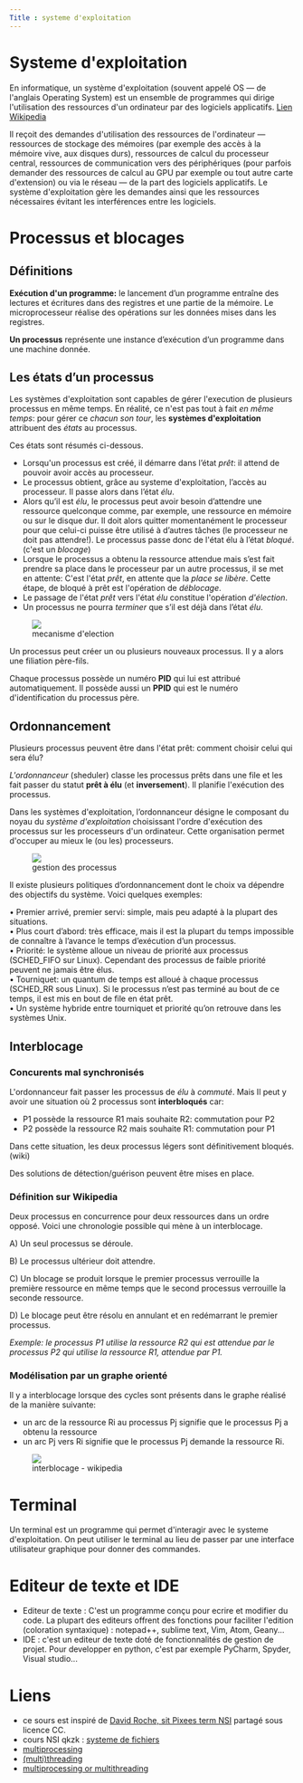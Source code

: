```yaml
---
Title : systeme d'exploitation
---
```




# Systeme d'exploitation
En informatique, un système d'exploitation (souvent appelé OS — de l'anglais Operating System) est un ensemble de programmes qui dirige l'utilisation des ressources d'un ordinateur par des logiciels applicatifs. [Lien Wikipedia](https://fr.wikipedia.org/wiki/Syst%C3%A8me_d%27exploitation)

Il reçoit des demandes d'utilisation des ressources de l'ordinateur — ressources de stockage des mémoires (par exemple des accès à la mémoire vive, aux disques durs), ressources de calcul du processeur central, ressources de communication vers des périphériques (pour parfois demander des ressources de calcul au GPU par exemple ou tout autre carte d'extension) ou via le réseau — de la part des logiciels applicatifs. Le système d'exploitation gère les demandes ainsi que les ressources nécessaires évitant les interférences entre les logiciels.

# Processus et blocages
## Définitions
**Exécution d'un programme:** le lancement d’un programme entraîne des lectures et écritures dans des registres et une partie de la mémoire. Le microprocesseur réalise des opérations sur les données mises dans les registres.

**Un processus** représente une instance d’exécution d’un programme dans une  machine donnée.  

## Les états d’un processus  
Les systèmes d'exploitation sont capables de gérer l'execution de plusieurs processus en même temps. En réalité, ce n'est pas tout à fait *en même temps*: pour gérer ce *chacun son  tour*, les **systèmes d'exploitation** attribuent des *états* au processus.

Ces états sont résumés ci-dessous.  

* Lorsqu'un processus est créé, il démarre dans l’état *prêt*: il attend de pouvoir  avoir accès au processeur.  
* Le processus obtient, grâce au systeme d'exploitation, l’accès au processeur. Il passe alors dans l’état *élu*.  
* Alors qu’il est *élu*, le processus peut avoir besoin d’attendre une ressource quelconque comme, par exemple, une ressource en mémoire ou sur le disque dur. Il doit alors quitter  momentanément le processeur pour que celui-ci puisse être utilisé à d’autres tâches  (le processeur ne doit pas attendre!). Le processus passe donc de l'état élu à l’état *bloqué*. (c'est un *blocage*) 
* Lorsque le processus a obtenu la ressource attendue mais s’est fait prendre sa place dans le  processeur par un autre processus, il se met en attente: C'est l'état *prêt*, en attente que la *place se libère*. Cette étape, de bloqué à prêt est l'opération de *déblocage*.
* Le passage de l'état *prêt* vers l'état *élu* constitue l'opération *d'élection*.
* Un processus ne pourra *terminer* que s’il est déjà dans l’état *élu*. 

<figure>
  <img src="../images/election.png">
  <figcaption>mecanisme d'election</figcaption>
</figure>

Un processus peut créer un ou plusieurs nouveaux processus. Il y a alors une filiation père-fils.

Chaque processus possède un numéro **PID** qui lui est attribué automatiquement. Il possède aussi un **PPID** qui est le numéro d'identification du processus père.


## Ordonnancement
Plusieurs processus peuvent être dans l'état prêt: comment choisir celui qui sera élu?

*L'ordonnanceur* (sheduler) classe les processus prêts dans une file et les fait passer du statut **prêt à élu** (et **inversement**). Il planifie l'exécution des processus.

Dans les systèmes d'exploitation, l’ordonnanceur désigne le composant du noyau du *système d'exploitation* choisissant l'ordre d'exécution des processus sur les processeurs d'un ordinateur. Cette organisation permet d'occuper au mieux le (ou les) processeurs.

<figure>
  <img src="../images/ordonnancement.jpg">
  <figcaption>gestion des processus</figcaption>
</figure>


Il existe plusieurs politiques d’ordonnancement dont le choix va dépendre des  objectifs du système. Voici quelques exemples:  

• Premier arrivé, premier servi: simple, mais peu adapté à la plupart des  situations.  
• Plus court d’abord: très efficace, mais il est la plupart du temps impossible de  connaître à l’avance le temps d’exécution d’un processus.  
• Priorité: le système alloue un niveau de priorité aux processus (SCHED_FIFO sur  Linux). Cependant des processus de faible priorité peuvent ne jamais être élus.  
• Tourniquet: un quantum de temps est alloué à chaque processus (SCHED_RR  sous Linux). Si le processus n’est pas terminé au bout de ce temps, il est mis en  bout de file en état prêt.  
• Un système hybride entre tourniquet et priorité qu’on retrouve dans les systèmes Unix. 



## Interblocage
### Concurents mal synchronisés
L'ordonnanceur fait passer les processus de *élu* à *commuté*. Mais Il peut y avoir une situation où 2 processus sont **interbloqués** car:

- P1 possède la ressource R1 mais souhaite R2: commutation pour P2
- P2 possède la ressource R2 mais souhaite R1: commutation pour P1

Dans cette situation, les deux processus légers sont définitivement bloqués.(wiki)

Des solutions de détection/guérison peuvent être mises en place.

### Définition sur Wikipedia
Deux processus en concurrence pour deux ressources dans un ordre opposé. Voici une chronologie possible qui mène à un interblocage.

A) Un seul processus se déroule. 

B) Le processus ultérieur doit attendre. 

C) Un blocage se produit lorsque le premier processus verrouille la première ressource en même temps que le second processus verrouille la seconde ressource. 

D) Le blocage peut être résolu en annulant et en redémarrant le premier processus.

*Exemple:  le processus P1 utilise la ressource R2 qui est attendue par le processus P2 qui utilise la ressource R1, attendue par P1.*

### Modélisation par un graphe orienté
Il y a interblocage lorsque des cycles sont présents dans le graphe réalisé de la manière suivante:

* un arc de la ressource Ri au processus Pj signifie que le processus Pj a obtenu la ressource
* un arc Pj vers Ri signifie que le processus Pj demande la ressource Ri.

 
 <figure>
  <img src="../images/interblocage.png">
  <figcaption>interblocage - wikipedia</figcaption>
</figure>




# Terminal
Un terminal est un programme qui permet d'interagir avec le systeme d'exploitation. On peut utiliser le terminal au lieu de passer par une interface utilisateur graphique pour donner des commandes.

# Editeur de texte et IDE
* Editeur de texte : C'est un programme conçu pour ecrire et modifier du code. La plupart des editeurs offrent des fonctions pour faciliter l'edition (coloration syntaxique) : notepad++, sublime text, Vim, Atom, Geany...
* IDE : c'est un editeur de texte doté de fonctionnalités de gestion de projet. Pour developper en python, c'est par exemple PyCharm, Spyder, Visual studio...



# Liens
* ce sours est inspiré de [David Roche, sit Pixees term NSI](https://pixees.fr/informatiquelycee/n_site/nsi_term_archi_proc.html) partagé sous licence CC.
* cours NSI qkzk : [systeme de fichiers](https://qkzk.xyz/docs/nsi/cours_terminale/architecture/processus/processus/#système-de-fichiers)
* [multiprocessing](https://en.wikipedia.org/wiki/Multiprocessing)
* [(multi)threading](https://fr.wikipedia.org/wiki/Thread_(informatique))
* [multiprocessing or multithreading](https://timber.io/blog/multiprocessing-vs-multithreading-in-python-what-you-need-to-know/)

